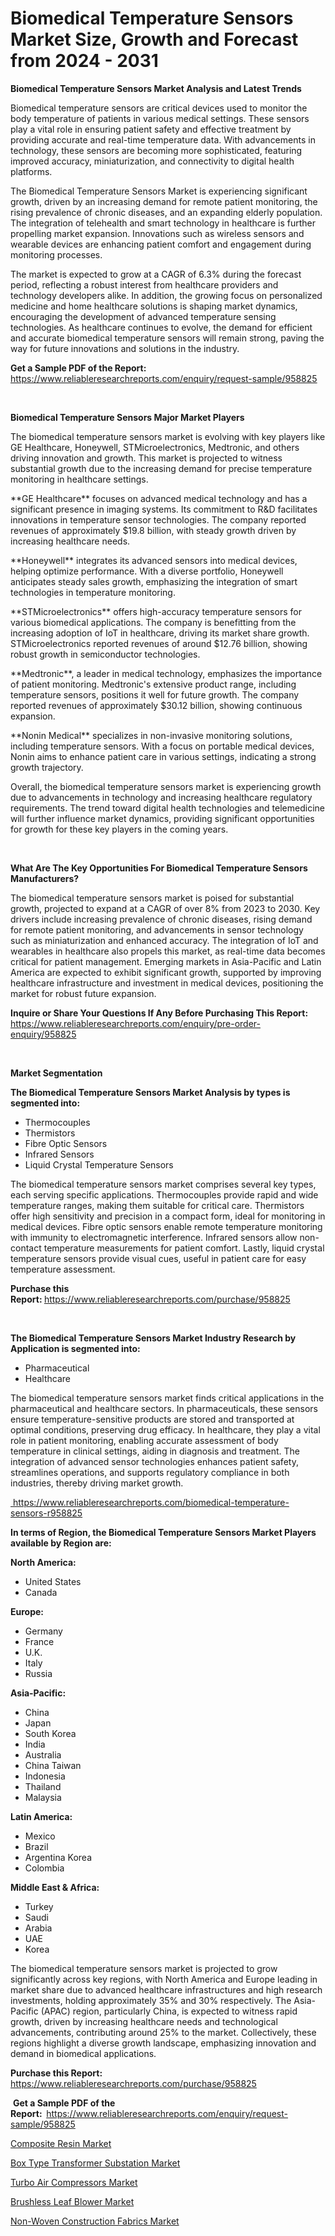 <p><h1>Biomedical Temperature Sensors Market Size, Growth and Forecast from 2024 - 2031</h1></p><p><strong>Biomedical Temperature Sensors Market Analysis and Latest Trends</strong></p>
<p><p>Biomedical temperature sensors are critical devices used to monitor the body temperature of patients in various medical settings. These sensors play a vital role in ensuring patient safety and effective treatment by providing accurate and real-time temperature data. With advancements in technology, these sensors are becoming more sophisticated, featuring improved accuracy, miniaturization, and connectivity to digital health platforms.</p><p>The Biomedical Temperature Sensors Market is experiencing significant growth, driven by an increasing demand for remote patient monitoring, the rising prevalence of chronic diseases, and an expanding elderly population. The integration of telehealth and smart technology in healthcare is further propelling market expansion. Innovations such as wireless sensors and wearable devices are enhancing patient comfort and engagement during monitoring processes.</p><p>The market is expected to grow at a CAGR of 6.3% during the forecast period, reflecting a robust interest from healthcare providers and technology developers alike. In addition, the growing focus on personalized medicine and home healthcare solutions is shaping market dynamics, encouraging the development of advanced temperature sensing technologies. As healthcare continues to evolve, the demand for efficient and accurate biomedical temperature sensors will remain strong, paving the way for future innovations and solutions in the industry.</p></p>
<p><strong>Get a Sample PDF of the Report:&nbsp;</strong> <a href="https://www.reliableresearchreports.com/enquiry/request-sample/958825">https://www.reliableresearchreports.com/enquiry/request-sample/958825</a></p>
<p>&nbsp;</p>
<p><strong>Biomedical Temperature Sensors Major Market Players</strong></p>
<p><p>The biomedical temperature sensors market is evolving with key players like GE Healthcare, Honeywell, STMicroelectronics, Medtronic, and others driving innovation and growth. This market is projected to witness substantial growth due to the increasing demand for precise temperature monitoring in healthcare settings.</p><p>**GE Healthcare** focuses on advanced medical technology and has a significant presence in imaging systems. Its commitment to R&D facilitates innovations in temperature sensor technologies. The company reported revenues of approximately $19.8 billion, with steady growth driven by increasing healthcare needs.</p><p>**Honeywell** integrates its advanced sensors into medical devices, helping optimize performance. With a diverse portfolio, Honeywell anticipates steady sales growth, emphasizing the integration of smart technologies in temperature monitoring.</p><p>**STMicroelectronics** offers high-accuracy temperature sensors for various biomedical applications. The company is benefitting from the increasing adoption of IoT in healthcare, driving its market share growth. STMicroelectronics reported revenues of around $12.76 billion, showing robust growth in semiconductor technologies.</p><p>**Medtronic**, a leader in medical technology, emphasizes the importance of patient monitoring. Medtronic's extensive product range, including temperature sensors, positions it well for future growth. The company reported revenues of approximately $30.12 billion, showing continuous expansion.</p><p>**Nonin Medical** specializes in non-invasive monitoring solutions, including temperature sensors. With a focus on portable medical devices, Nonin aims to enhance patient care in various settings, indicating a strong growth trajectory.</p><p>Overall, the biomedical temperature sensors market is experiencing growth due to advancements in technology and increasing healthcare regulatory requirements. The trend toward digital health technologies and telemedicine will further influence market dynamics, providing significant opportunities for growth for these key players in the coming years.</p></p>
<p>&nbsp;</p>
<p><strong>What Are The Key Opportunities For Biomedical Temperature Sensors Manufacturers?</strong></p>
<p><p>The biomedical temperature sensors market is poised for substantial growth, projected to expand at a CAGR of over 8% from 2023 to 2030. Key drivers include increasing prevalence of chronic diseases, rising demand for remote patient monitoring, and advancements in sensor technology such as miniaturization and enhanced accuracy. The integration of IoT and wearables in healthcare also propels this market, as real-time data becomes critical for patient management. Emerging markets in Asia-Pacific and Latin America are expected to exhibit significant growth, supported by improving healthcare infrastructure and investment in medical devices, positioning the market for robust future expansion.</p></p>
<p><strong>Inquire or Share Your Questions If Any Before Purchasing This Report:</strong> <a href="https://www.reliableresearchreports.com/enquiry/pre-order-enquiry/958825">https://www.reliableresearchreports.com/enquiry/pre-order-enquiry/958825</a></p>
<p>&nbsp;</p>
<p><strong>Market Segmentation</strong></p>
<p><strong>The Biomedical Temperature Sensors Market Analysis by types is segmented into:</strong></p>
<p><ul><li>Thermocouples</li><li>Thermistors</li><li>Fibre Optic Sensors</li><li>Infrared Sensors</li><li>Liquid Crystal Temperature Sensors</li></ul></p>
<p><p>The biomedical temperature sensors market comprises several key types, each serving specific applications. Thermocouples provide rapid and wide temperature ranges, making them suitable for critical care. Thermistors offer high sensitivity and precision in a compact form, ideal for monitoring in medical devices. Fibre optic sensors enable remote temperature monitoring with immunity to electromagnetic interference. Infrared sensors allow non-contact temperature measurements for patient comfort. Lastly, liquid crystal temperature sensors provide visual cues, useful in patient care for easy temperature assessment.</p></p>
<p><strong>Purchase this Report:&nbsp;</strong><a href="https://www.reliableresearchreports.com/purchase/958825">https://www.reliableresearchreports.com/purchase/958825</a></p>
<p>&nbsp;</p>
<p><strong>The Biomedical Temperature Sensors Market Industry Research by Application is segmented into:</strong></p>
<p><ul><li>Pharmaceutical</li><li>Healthcare</li></ul></p>
<p><p>The biomedical temperature sensors market finds critical applications in the pharmaceutical and healthcare sectors. In pharmaceuticals, these sensors ensure temperature-sensitive products are stored and transported at optimal conditions, preserving drug efficacy. In healthcare, they play a vital role in patient monitoring, enabling accurate assessment of body temperature in clinical settings, aiding in diagnosis and treatment. The integration of advanced sensor technologies enhances patient safety, streamlines operations, and supports regulatory compliance in both industries, thereby driving market growth.</p></p>
<p><a href="https://www.reliableresearchreports.com/biomedical-temperature-sensors-r958825">&nbsp;https://www.reliableresearchreports.com/biomedical-temperature-sensors-r958825</a></p>
<p><strong>In terms of Region, the Biomedical Temperature Sensors Market Players available by Region are:</strong></p>
<p>
    <p> <strong> North America: </strong>
        <ul>
            <li>United States</li>
            <li>Canada</li>
        </ul>
        </p> 
    <p> <strong> Europe: </strong>
        <ul>
            <li>Germany</li>
            <li>France</li>
            <li>U.K.</li>
            <li>Italy</li>
            <li>Russia</li>
        </ul>
        </p> 
    <p> <strong> Asia-Pacific: </strong>
        <ul>
            <li>China</li>
            <li>Japan</li>
            <li>South Korea</li>
            <li>India</li>
            <li>Australia</li>
            <li>China Taiwan</li>
            <li>Indonesia</li>
            <li>Thailand</li>
            <li>Malaysia</li>
        </ul>
        </p> 
    <p> <strong> Latin America: </strong>
        <ul>
            <li>Mexico</li>
            <li>Brazil</li>
            <li>Argentina Korea</li>
            <li>Colombia</li>
        </ul>
        </p> 
    <p> <strong> Middle East & Africa: </strong>
        <ul>
            <li>Turkey</li>
            <li>Saudi</li>
            <li>Arabia</li>
            <li>UAE</li>
            <li>Korea</li>
        </ul>
    </p>
    </p>
<p><p>The biomedical temperature sensors market is projected to grow significantly across key regions, with North America and Europe leading in market share due to advanced healthcare infrastructures and high research investments, holding approximately 35% and 30% respectively. The Asia-Pacific (APAC) region, particularly China, is expected to witness rapid growth, driven by increasing healthcare needs and technological advancements, contributing around 25% to the market. Collectively, these regions highlight a diverse growth landscape, emphasizing innovation and demand in biomedical applications.</p></p>
<p><strong>Purchase this Report: </strong><a href="https://www.reliableresearchreports.com/purchase/958825">https://www.reliableresearchreports.com/purchase/958825</a></p>
<p>&nbsp;<strong>Get a Sample PDF of the Report:&nbsp;&nbsp;</strong><a href="https://www.reliableresearchreports.com/enquiry/request-sample/958825">https://www.reliableresearchreports.com/enquiry/request-sample/958825</a></p>
<p><strong></strong></p>
<p><p><a href="https://issuu.com/reportprime-2/docs/composite-resin-market-size-2030.pp_0300056c30e0e6">Composite Resin Market</a></p><p><a href="https://medium.com/@khumanzwollel1/the-box-type-transformer-substation-industry-analysis-report-offers-a-comprehensive-and-current-8d150a1ec8e4">Box Type Transformer Substation Market</a></p><p><a href="https://medium.com/@lauryframi644/the-turbo-air-compressors-market-has-experienced-impressive-growth-in-recent-years-expanding-its-fd8872a0ea29">Turbo Air Compressors Market</a></p><p><a href="https://www.linkedin.com/pulse/brushless-leaf-blower-market2024-2031-industry-insights-investment-crllf?trackingId=5eSrcfVNTICjzIKUPPjRVg%3D%3D">Brushless Leaf Blower Market</a></p><p><a href="https://github.com/HobertDavis43/Market-Research-Report-List-1/blob/main/non-woven-construction-fabrics-market.md">Non-Woven Construction Fabrics Market</a></p></p>